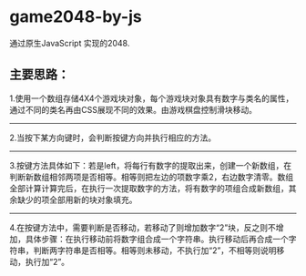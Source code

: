 # game2048-by-js

通过原生JavaScript 实现的2048.

## 主要思路：
1.使用一个数组存储4X4个游戏块对象，每个游戏块对象具有数字与类名的属性，通过不同的类名再由CSS展现不同的效果。由游戏棋盘控制滑块移动。
***
2.当按下某方向键时，会判断按键方向并执行相应的方法。   
***
3.按键方法具体如下：若是left，将每行有数字的提取出来，创建一个新数组，在判断新数组相邻两项是否相等。相等则把左边的项数字乘2，右边数字清零。数组全部计算计算完后，在执行一次提取数字的方法，将有数字的项组合成新数组，其余缺少的项全部用新的块对象填充。
***
4.在按键方法中，需要判断是否移动，若移动了则增加数字“2”块，反之则不增加，具体步骤：在执行移动前将数字组合成一个字符串。执行移动后再合成一个字符串，判断两字符串是否相等。相等则未移动，不执行加“2”，不相等则说明移动，执行加“2”。
